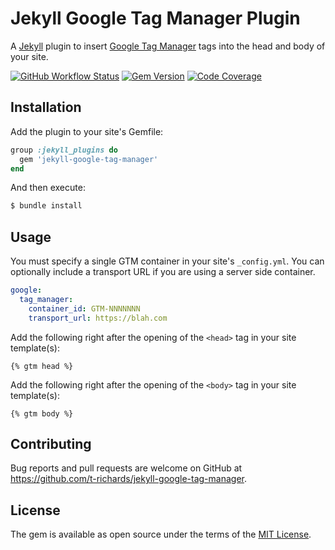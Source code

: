 # Jekyll Google Tag Manager Plugin

A [Jekyll][jekyll] plugin to insert [Google Tag Manager][gtm] tags into the head and body of your site.

[![GitHub Workflow Status](https://img.shields.io/github/workflow/status/t-richards/jekyll-google-tag-manager/Test?style=flat-square)](https://github.com/t-richards/jekyll-google-tag-manager/actions)
[![Gem Version](https://img.shields.io/gem/v/jekyll-google-tag-manager.svg?style=flat-square)](https://rubygems.org/gems/jekyll-google-tag-manager)
[![Code Coverage](https://img.shields.io/codecov/c/github/t-richards/jekyll-google-tag-manager.svg?style=flat-square)](https://codecov.io/gh/t-richards/jekyll-google-tag-manager)

## Installation

Add the plugin to your site's Gemfile:

```ruby
group :jekyll_plugins do
  gem 'jekyll-google-tag-manager'
end
```

And then execute:

```bash
$ bundle install
```

## Usage

You must specify a single GTM container in your site's `_config.yml`. You can
optionally include a transport URL if you are using a server side container.

```yaml
google:
  tag_manager:
    container_id: GTM-NNNNNNN
    transport_url: https://blah.com
```

Add the following right after the opening of the `<head>` tag in your site template(s):

```liquid
{% gtm head %}
```

Add the following right after the opening of the `<body>` tag in your site template(s):

```liquid
{% gtm body %}
```

## Contributing

Bug reports and pull requests are welcome on GitHub at https://github.com/t-richards/jekyll-google-tag-manager.

## License

The gem is available as open source under the terms of the [MIT License](http://opensource.org/licenses/MIT).


[gtm]: https://www.google.com/analytics/tag-manager/
[jekyll]: https://jekyllrb.com/
